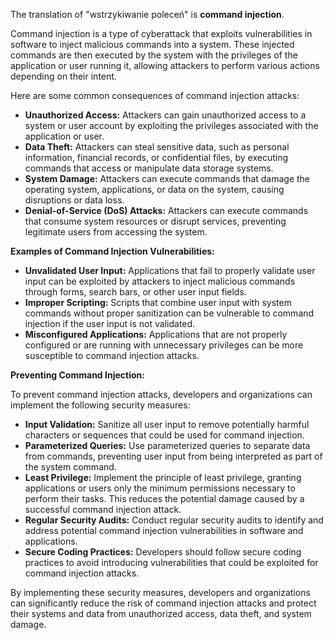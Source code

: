 The translation of "wstrzykiwanie poleceń" is **command injection**.

Command injection is a type of cyberattack that exploits vulnerabilities in software to inject malicious commands into a system. These injected commands are then executed by the system with the privileges of the application or user running it, allowing attackers to perform various actions depending on their intent.

Here are some common consequences of command injection attacks:

* **Unauthorized Access:** Attackers can gain unauthorized access to a system or user account by exploiting the privileges associated with the application or user.
* **Data Theft:** Attackers can steal sensitive data, such as personal information, financial records, or confidential files, by executing commands that access or manipulate data storage systems.
* **System Damage:** Attackers can execute commands that damage the operating system, applications, or data on the system, causing disruptions or data loss.
* **Denial-of-Service (DoS) Attacks:** Attackers can execute commands that consume system resources or disrupt services, preventing legitimate users from accessing the system.

**Examples of Command Injection Vulnerabilities:**

* **Unvalidated User Input:** Applications that fail to properly validate user input can be exploited by attackers to inject malicious commands through forms, search bars, or other user input fields.
* **Improper Scripting:** Scripts that combine user input with system commands without proper sanitization can be vulnerable to command injection if the user input is not validated.
* **Misconfigured Applications:** Applications that are not properly configured or are running with unnecessary privileges can be more susceptible to command injection attacks.

**Preventing Command Injection:**

To prevent command injection attacks, developers and organizations can implement the following security measures:

* **Input Validation:** Sanitize all user input to remove potentially harmful characters or sequences that could be used for command injection.
* **Parameterized Queries:** Use parameterized queries to separate data from commands, preventing user input from being interpreted as part of the system command.
* **Least Privilege:** Implement the principle of least privilege, granting applications or users only the minimum permissions necessary to perform their tasks. This reduces the potential damage caused by a successful command injection attack.
* **Regular Security Audits:** Conduct regular security audits to identify and address potential command injection vulnerabilities in software and applications.
* **Secure Coding Practices:** Developers should follow secure coding practices to avoid introducing vulnerabilities that could be exploited for command injection attacks.

By implementing these security measures, developers and organizations can significantly reduce the risk of command injection attacks and protect their systems and data from unauthorized access, data theft, and system damage.
